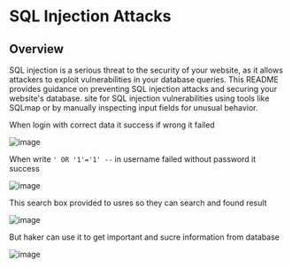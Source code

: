 #  SQL Injection Attacks

## Overview

SQL injection is a serious threat to the security of your website, as it allows attackers to exploit vulnerabilities in your database queries. This README provides guidance on preventing SQL injection attacks and securing your website's database.
site for SQL injection vulnerabilities using tools like SQLmap or by manually inspecting input fields for unusual behavior.


When login with correct data it success if wrong it failed 

![image](https://github.com/MohamedHamed12/SQL_injection/assets/90472426/c313be73-6d68-4af8-9ac3-b219756ee83f)

When write  `' OR '1'='1' --`  in username failed without password it success

![image](https://github.com/MohamedHamed12/SQL_injection/assets/90472426/7e0818c7-65da-47ef-acfa-a9bca344dcb3)



This search box provided to usres so they can search and found result 

![image](https://github.com/MohamedHamed12/SQL_injection/assets/90472426/cef8457e-4fbe-47d1-a92c-893cdcd8c4f9)


But haker can use it to get important and sucre information from database 

![image](https://github.com/MohamedHamed12/SQL_injection/assets/90472426/3a894a92-ec45-4615-acd8-32645456320a)
